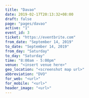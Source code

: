 ```yaml
---
title: "Davao"
date: 2019-02-17T20:13:32+08:00
draft: false
page: "pages/davao"
active: "1"
event_id: 3
ticket: "https://eventbrite.com"
from_date: "September 14, 2019"
to_date: "September 14, 2019"
from_day: "Saturday"
to_day: "Saturday"
time: "8:00am - 5:00pm"
venue: "<insert venue here>"
geo_location: "<screenshot map url>"
abbreviation: "DVO"
for_web: "<url>"
for_mobile: "<url>"
header_image: "<url>"
---
```

